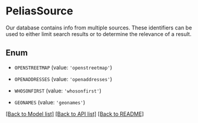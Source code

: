 # PeliasSource

Our database contains info from multiple sources. These identifiers can be used to either limit search results or to determine the relevance of a result.

## Enum

* `OPENSTREETMAP` (value: `'openstreetmap'`)

* `OPENADDRESSES` (value: `'openaddresses'`)

* `WHOSONFIRST` (value: `'whosonfirst'`)

* `GEONAMES` (value: `'geonames'`)

[[Back to Model list]](../README.md#documentation-for-models) [[Back to API list]](../README.md#documentation-for-api-endpoints) [[Back to README]](../README.md)


